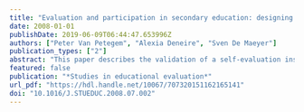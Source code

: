 ```yaml
---
title: "Evaluation and participation in secondary education: designing and validating a self-evaluation instrument for teachers to solicit feedback from pupils"
date: 2008-01-01
publishDate: 2019-06-09T06:44:47.653996Z
authors: ["Peter Van Petegem", "Alexia Deneire", "Sven De Maeyer"]
publication_types: ["2"]
abstract: "This paper describes the validation of a self-evaluation instrument for teachers in secondary education to solicit feedback from their pupils regarding specific aspects of the teacher's practice in class. This 92-item instrument Teachers Learn from Pupils-Secondary Education (TLP-SE) assesses 10 relevant classroom environment dimensions: effective learning time, structured instruction, monitoring pupil's progress, feedback, high expectations, reinforcement, work climate in class, promoting self-reliance, harmonic personality development, and recognizing autonomy. A sample of 1140 secondary education pupils (c.q. 69 classes) from BelgiumFlanders responded to TLP-SE. The instrument could be of interest for the larger community of teachers in secondary education since it combines teacher self-evaluation and pupil participation. Moreover, separate analyses of unidimensionality, validity, and reliability provide evidence of the sound psychometric properties of this self-evaluation instrument."
featured: false
publication: "*Studies in educational evaluation*"
url_pdf: "https://hdl.handle.net/10067/707320151162165141"
doi: "10.1016/J.STUEDUC.2008.07.002"
---
```


